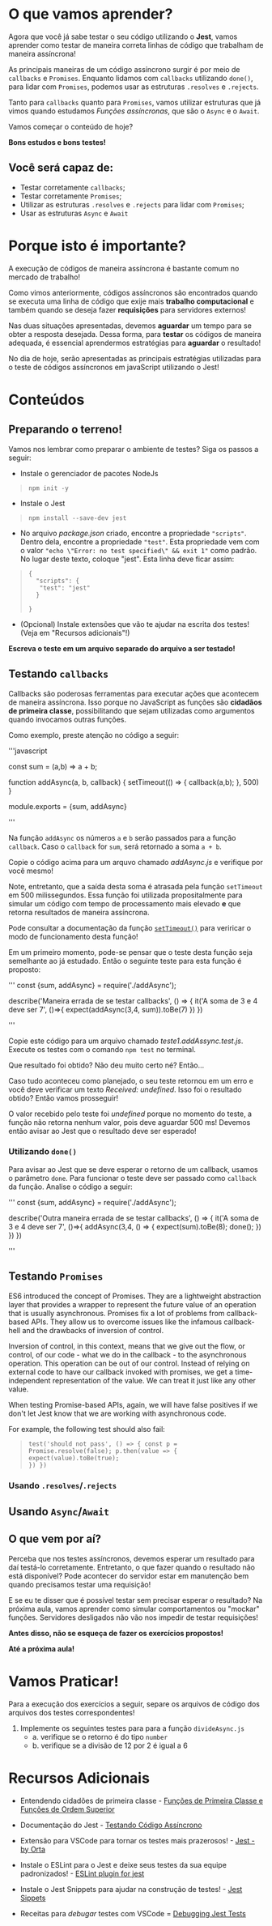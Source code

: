 # O que vamos aprender?

Agora que você já sabe testar o seu código utilizando o **Jest**, vamos aprender como testar de maneira correta linhas de código que trabalham de maneira assíncrona!

As principais maneiras de um código assíncrono surgir é por meio de `callbacks` e `Promises`. Enquanto lidamos com `callbacks` utilizando `done()`, para lidar com `Promises`, podemos usar as estruturas `.resolves` e `.rejects`.

Tanto para `callbacks` quanto para `Promises`, vamos utilizar estruturas que já vimos quando estudamos _Funções assíncronas_, que são o `Async` e o `Await`.

Vamos começar o conteúdo de hoje?

**Bons estudos e bons testes!**

## Você será capaz de:

- Testar corretamente `callbacks`;
- Testar corretamente `Promises`;
- Utilizar as estruturas `.resolves` e `.rejects` para lidar com `Promises`;
- Usar as estruturas `Async` e `Await`

# Porque isto é importante?

A execução de códigos de maneira assíncrona é bastante comum no mercado de trabalho!

Como vimos anteriormente, códigos assíncronos são encontrados quando se executa uma linha de código que exije mais **trabalho computacional** e também quando se deseja fazer **requisições** para servidores externos!

Nas duas situações apresentadas, devemos **aguardar** um tempo para se obter a resposta desejada. Dessa forma, para **testar** os códigos de maneira adequada, é essencial aprendermos estratégias para **aguardar** o resultado!

No dia de hoje, serão apresentadas as principais estratégias utilizadas para o teste de códigos assíncronos em javaScript utilizando o Jest!

# Conteúdos

## Preparando o terreno!

Vamos nos lembrar como preparar o ambiente de testes? Siga os passos a seguir:

- Instale o gerenciador de pacotes NodeJs

> `npm init -y`

- Instale o Jest

> `npm install --save-dev jest`

- No arquivo _package.json_ criado, encontre a propriedade `"scripts"`. Dentro dela, encontre a propriedade `"test"`. Esta propriedade vem com o valor `"echo \"Error: no test specified\" && exit 1"` como padrão. No lugar deste texto, coloque "jest". Esta linha deve ficar assim:

> <code>{<br> &nbsp;"scripts": {<br> &nbsp;&nbsp;"test": "jest" <br> &nbsp;}<br>
> }</code>

- (Opcional) Instale extensões que vão te ajudar na escrita dos testes! (Veja em "Recursos adicionais"!)

**Escreva o teste em um arquivo separado do arquivo a ser testado!**

## Testando `callbacks`

Callbacks são poderosas ferramentas para executar ações que acontecem de maneira assíncrona. Isso porque no JavaScript as funções são **cidadãos de primeira classe**, possibilitando que sejam utilizadas como argumentos quando invocamos outras funções.

Como exemplo, preste atenção no código a seguir:

'''javascript

const sum = (a,b) => a + b;

function addAsync(a, b, callback) {
setTimeout(() => {
callback(a,b);
}, 500)
}

module.exports = {sum, addAsync}

'''

Na função `addAsync` os números `a` e `b` serão passados para a função `callback`. Caso o `callback` for `sum`, será retornado a soma `a + b`.

Copie o código acima para um arquvo chamado _addAsync.js_ e verifique por você mesmo!

Note, entretanto, que a saída desta soma é atrasada pela função `setTimeout` em 500 milissegundos. Essa função foi utilizada propositalmente para simular um código com tempo de processamento mais elevado **e** que retorna resultados de maneira assíncrona.

Pode consultar a documentação da função [`setTimeout()`](https://developer.mozilla.org/en-US/docs/Web/API/setTimeout) para veriricar o modo de funcionamento desta função!

Em um primeiro momento, pode-se pensar que o teste desta função seja semelhante ao já estudado. Então o seguinte teste para esta função é proposto:

'''
const {sum, addAsync} = require('./addAsync');

describe('Maneira errada de se testar callbacks', () => {
it('A soma de 3 e 4 deve ser 7', ()=>{
expect(addAsync(3,4, sum)).toBe(7)
})
})

'''

Copie este código para um arquivo chamado _teste1.addAssync.test.js_. Execute os testes com o comando `npm test` no terminal.

Que resultado foi obtido? Não deu muito certo né? Então...

Caso tudo aconteceu como planejado, o seu teste retornou em um erro e você deve verificar um texto _Received: undefined_. Isso foi o resultado obtido? Então vamos prosseguir!

O valor recebido pelo teste foi _undefined_ porque no momento do teste, a função não retorna nenhum valor, pois deve aguardar 500 ms! Devemos então avisar ao Jest que o resultado deve ser esperado!

### Utilizando `done()`

Para avisar ao Jest que se deve esperar o retorno de um callback, usamos o parâmetro `done`. Para funcionar o teste deve ser passado como `callback` da função. Analise o código a seguir:

'''
const {sum, addAsync} = require('./addAsync');

describe('Outra maneira errada de se testar callbacks', () => {
it('A soma de 3 e 4 deve ser 7', ()=>{
addAsync(3,4, () => {
expect(sum).toBe(8);
done();
})
})
})

'''

## Testando `Promises`

ES6 introduced the concept of Promises. They are a lightweight abstraction layer that provides a wrapper to represent the future value of an operation that is usually asynchronous. Promises fix a lot of problems from callback-based APIs. They allow us to overcome issues like the infamous callback-hell and the drawbacks of inversion of control.

Inversion of control, in this context, means that we give out the flow, or control, of our code - what we do in the callback - to the asynchronous operation. This operation can be out of our control. Instead of relying on external code to have our callback invoked with promises, we get a time-independent representation of the value. We can treat it just like any other value.

When testing Promise-based APIs, again, we will have false positives if we don't let Jest know that we are working with asynchronous code.

For example, the following test should also fail:

> <code>test('should not pass', () => {
> const p = Promise.resolve(false);
> p.then(value => {
> expect(value).toBe(true);
> })
> })</code>

### Usando `.resolves`/`.rejects`

## Usando `Async`/`Await`

## O que vem por aí?

Perceba que nos testes assíncronos, devemos esperar um resultado para daí testá-lo corretamente. Entretanto, o que fazer quando o resultado não está disponível? Pode acontecer do servidor estar em manutenção bem quando precisamos testar uma requisição!

E se eu te disser que é possível testar sem precisar esperar o resultado? Na próxima aula, vamos aprender como simular comportamentos ou "mockar" funções. Servidores desligados não vão nos impedir de testar requisições!

**Antes disso, não se esqueça de fazer os exercícios propostos!**

**Até a próxima aula!**

# Vamos Praticar!

Para a execução dos exercícios a seguir, separe os arquivos de código dos arquivos dos testes correspondentes!

1. Implemente os seguintes testes para para a função `divideAsync.js`
   - a. verifique se o retorno é do tipo `number`
   - b. verifique se a divisão de 12 por 2 é igual a 6

# Recursos Adicionais

- Entendendo cidadões de primeira classe - [Funções de Primeira Classe e Funções de Ordem Superior](https://hcode.com.br/blog/prog-funcional-funcao-primeira-classe)

- Documentação do Jest - [Testando Código Assíncrono](https://jestjs.io/pt-BR/docs/asynchronous)

- Extensão para VSCode para tornar os testes mais prazerosos! - [Jest - by Orta](https://marketplace.visualstudio.com/items?itemName=Orta.vscode-jest)

- Instale o ESLint para o Jest e deixe seus testes da sua equipe padronizados! - [ESLint plugin for jest](https://github.com/jest-community/eslint-plugin-jest)

- Instale o Jest Snippets para ajudar na construção de testes! - [Jest Sippets](https://marketplace.visualstudio.com/items?itemName=andys8.jest-snippets)

- Receitas para _debugar_ testes com VSCode = [Debugging Jest Tests](https://github.com/microsoft/vscode-recipes/tree/master/debugging-jest-tests)
